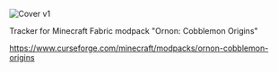 ![Cover v1](https://github.com/user-attachments/assets/2b2a9049-cb68-4547-afc6-f2ff6023024e)


Tracker for Minecraft Fabric modpack "Ornon: Cobblemon Origins"

https://www.curseforge.com/minecraft/modpacks/ornon-cobblemon-origins

